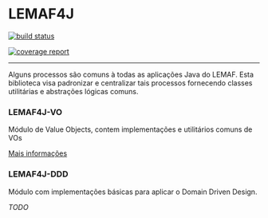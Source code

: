 # LEMAF4J

[![build status](http://gitlab.ti.lemaf.ufla.br/devops/lemaf4j/badges/master/build.svg)](http://gitlab.ti.lemaf.ufla.br/devops/lemaf4j/commits/master)

[![coverage report](http://gitlab.ti.lemaf.ufla.br/devops/lemaf4j/badges/master/coverage.svg)](http://gitlab.ti.lemaf.ufla.br/devops/lemaf4j/commits/master)

---

Alguns processos são comuns à todas as aplicações Java do LEMAF.
Esta biblioteca visa padronizar e centralizar tais processos fornecendo classes utilitárias
e abstrações lógicas comuns.


### LEMAF4J-VO

Módulo de Value Objects, contem implementações e utilitários comuns 
de VOs

[Mais informações](http://gitlab.ti.lemaf.ufla.br/devops/lemaf4j/tree/master/lemaf4j-vo#lemaf4j-vo)

### LEMAF4J-DDD

Módulo com implementações básicas para aplicar o Domain Driven Design.

*TODO*
